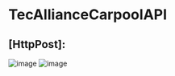 # TecAllianceCarpoolAPI

## [HttpPost]:
![image](https://user-images.githubusercontent.com/113526087/196437127-b5617783-b643-468e-8a4e-bb1b1a9d2846.png)
![image](https://user-images.githubusercontent.com/113526087/196437248-a82af7a8-cf13-47f6-8f73-5c77ea18e358.png)

